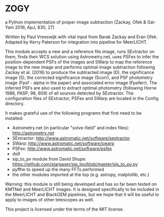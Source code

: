 # ZOGY
a Python implementation of proper image subtraction (Zackay, Ofek &amp; Gal-Yam 2016, ApJ, 830, 27)

Written by Paul Vreeswijk with vital input from Barak Zackay and Eran Ofek. Adapted by Kerry Paterson for integration into pipeline for MeerLICHT.

This module accepts a new and a reference fits image, runs SExtractor on them, finds their WCS solution using Astrometry.net, uses PSFex to infer the position-dependent PSFs of the images and SWarp to map the reference image to the new image and performs optimal image subtraction following Zackay et al. (2016) to produce the subtracted image (D), the significance image (S), the corrected significance image (Scorr), and PSF photometry image (Fpsf - alpha in the paper) and associated error image (Fpsferr). The inferred PSFs are also used to extract optimal photometry (following Horne 1986, PASP, 98, 609) of all sources detected by SExtractor. The configuration files of SExtractor, PSFex and SWarp are located in the Config directory.

It makes grateful use of the following programs that first need to be installed:

 - Astrometry.net (in particular "solve-field" and index files): http://astrometry.net 
 - SExtractor: http://www.astromatic.net/software/sextractor
 - SWarp: http://www.astromatic.net/software/swarp
 - PSFex: http://www.astromatic.net/software/psfex
 - ds9
 - sip_to_pv module from David Shupe: https://github.com/stargaser/sip_tpv/blob/master/sip_to_pv.py
 - pyfftw to speed up the many FFTs performed
 - the other modules imported at the top (e.g. astropy, matplotlib, etc.)
 
Warning: this module is still being developed and has so far been tested on KMTNet and MeerLICHT images. It is designed specifically to be included in the MeerLICHT and BlackGEM pipelines, but we hope that it will be useful to apply to images of other telescopes as well.

This project is licensed under the terms of the MIT license.
